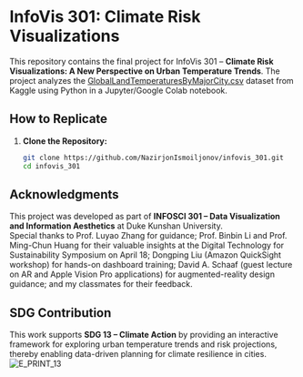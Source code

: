 # InfoVis 301: Climate Risk Visualizations

This repository contains the final project for InfoVis 301 – **Climate Risk Visualizations: A New Perspective on Urban Temperature Trends**. The project analyzes the [GlobalLandTemperaturesByMajorCity.csv](https://www.kaggle.com/code/antgoldbloom/exploring-climate-change-data/input?select=GlobalLandTemperaturesByMajorCity.csv) dataset from Kaggle using Python in a Jupyter/Google Colab notebook.

## How to Replicate

1. **Clone the Repository:**

   ```bash
   git clone https://github.com/NazirjonIsmoiljonov/infovis_301.git
   cd infovis_301

## Acknowledgments

This project was developed as part of **INFOSCI 301 – Data Visualization and Information Aesthetics** at Duke Kunshan University.  
Special thanks to Prof. Luyao Zhang for guidance; Prof. Binbin Li and Prof. Ming-Chun Huang for their valuable insights at the Digital Technology for Sustainability Symposium on April 18; Dongping Liu (Amazon QuickSight workshop) for hands-on dashboard training; David A. Schaaf (guest lecture on AR and Apple Vision Pro applications) for augmented-reality design guidance; and my classmates for their feedback.

## SDG Contribution

This work supports **SDG 13 – Climate Action** by providing an interactive framework for exploring urban temperature trends and risk projections, thereby enabling data-driven planning for climate resilience in cities.
![E_PRINT_13](https://github.com/user-attachments/assets/6d00280f-61cf-4b5b-92ef-745ccf5db189)
